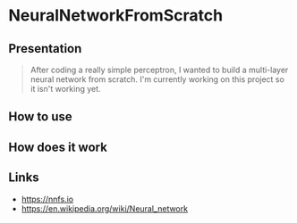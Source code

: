 # NeuralNetworkFromScratch

## Presentation

>After coding a really simple perceptron, I wanted to build a multi-layer neural network from scratch. I'm currently working on this project so it isn't working yet.

## How to use

## How does it work

## Links

- https://nnfs.io
- https://en.wikipedia.org/wiki/Neural_network

